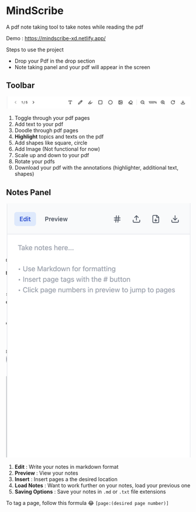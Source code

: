 # MindScribe 
A pdf note taking tool to take notes while reading the pdf

Demo : https://mindscribe-xd.netlify.app/

Steps to use the project 
- Drop your Pdf in the drop section 
- Note taking panel and your pdf will appear in the screen

## Toolbar

![](/public/toolbar.png)

1. Toggle through your pdf pages
2. Add text to your pdf
3. Doodle through pdf pages 
4. __Highlight__ topics and texts on the pdf
5. Add shapes like square, circle
6. Add Image (Not functional for now)
7. Scale up and down to your pdf
8. Rotate your pdfs
9. Download your pdf with the annotations (highlighter, additional text, shapes)

## Notes Panel

![](/public/notespanel.png)

1. __Edit__ : Write your notes in markdown format
2. __Preview__ : View your notes
3. __Insert__ : Insert pages a the desired location
4. __Load Notes__ : Want to work further on your notes, load your previous one 
5. __Saving Options__ : Save your notes in `.md` or `.txt` file extensions

To tag a page, follow this formula 😂 `[page:(desired page number)]`
